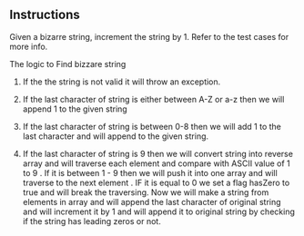 ## Instructions

Given a bizarre string, increment the string by 1. Refer to the test cases for more info.

The logic to Find bizzare string 

1. If the the string is not valid it will throw an exception.

2. If the last character of string is either between A-Z or a-z then we will append 1 to the given string

3. If the last character of string is between 0-8 then we will add 1 to the last character and will append to the given string.

4. If the last character of string is 9 then we will convert string into reverse array and will traverse each element and compare with ASCII value of 1 to 9 . If it is between 1 - 9 then we will push it into one array and will traverse to the next element . IF it is equal to 0 we set a flag hasZero to true and will break the traversing. Now we will make a string from elements in array and will append the last character of original string and will increment it by 1 and will append it to original string by checking if the string has leading zeros or not.